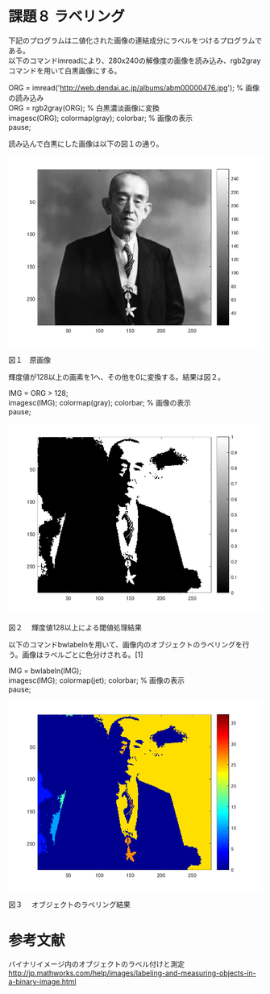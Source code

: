 # 課題８ ラベリング
  
下記のプログラムは二値化された画像の連結成分にラベルをつけるプログラムである。  
以下のコマンドimreadにより、280x240の解像度の画像を読み込み、rgb2grayコマンドを用いて白黒画像にする。  
  
ORG = imread('http://web.dendai.ac.jp/albums/abm00000476.jpg'); % 画像の読み込み  
ORG = rgb2gray(ORG); % 白黒濃淡画像に変換  
imagesc(ORG); colormap(gray); colorbar; % 画像の表示  
pause;  
  
読み込んで白黒にした画像は以下の図１の通り。  

![原画像](kadai8-1.png)

図１　原画像  
  
  
  
輝度値が128以上の画素を1へ、その他を0に変換する。結果は図２。  
  
IMG = ORG > 128;  
imagesc(IMG); colormap(gray); colorbar; % 画像の表示  
pause;  

![2](kadai8-2.png)

図２　 輝度値128以上による閾値処理結果  
  
  
  
以下のコマンドbwlabelnを用いて、画像内のオブジェクトのラベリングを行う。画像はラベルごとに色分けされる。[1]  
  
IMG = bwlabeln(IMG);  
imagesc(IMG); colormap(jet); colorbar; % 画像の表示  
pause;  

![2](kadai8-3.png)

図３　 オブジェクトのラベリング結果  
  
  
  
  
# 参考文献
バイナリイメージ内のオブジェクトのラベル付けと測定  
http://jp.mathworks.com/help/images/labeling-and-measuring-objects-in-a-binary-image.html  
